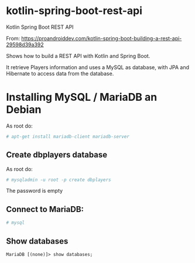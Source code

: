 # kotlin-spring-boot-rest-api
Kotlin Spring Boot REST API

From: https://proandroiddev.com/kotlin-spring-boot-building-a-rest-api-29598d39a392

Shows how to build a REST API with Kotlin and Spring Boot.

It retrieve Players information and uses a MySQL as database, with JPA and Hibernate to access data from the database.

# Installing MySQL / MariaDB an Debian

As root do:

```bash
# apt-get install mariadb-client mariadb-server
```

## Create dbplayers database

As root do:

```bash
# mysqladmin -u root -p create dbplayers
```

The password is empty

## Connect to MariaDB:

```bash
# mysql
```

## Show databases

```
MariaDB [(none)]> show databases;
```

